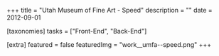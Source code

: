 +++
title = "Utah Museum of Fine Art - Speed"
description = ""
date = 2012-09-01

[taxonomies]
tasks = ["Front-End", "Back-End"]

[extra]
featured = false
featuredImg = "work__umfa--speed.png"
+++
